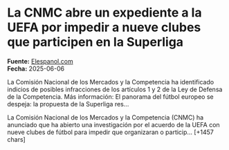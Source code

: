 # La CNMC abre un expediente a la UEFA por impedir a nueve clubes que participen en la Superliga

**Fuente:** [Elespanol.com](https://www.elespanol.com/deportes/futbol/20250606/cnmc-abre-expediente-uefa-impedir-clubes-participen-superliga/1003743793152_0.html)  
**Fecha:** 2025-06-06

La Comisión Nacional de los Mercados y la Competencia ha identificado indicios de posibles infracciones de los artículos 1 y 2 de la Ley de Defensa de la Competencia.
Más información: El panorama del fútbol europeo se despeja: la propuesta de la Superliga res…

La Comisión Nacional de los Mercados y la Competencia (CNMC) ha anunciado que ha abierto una investigación por el acuerdo de la UEFA con nueve clubes de fútbol para impedir que organizaran o particip… [+1457 chars]
